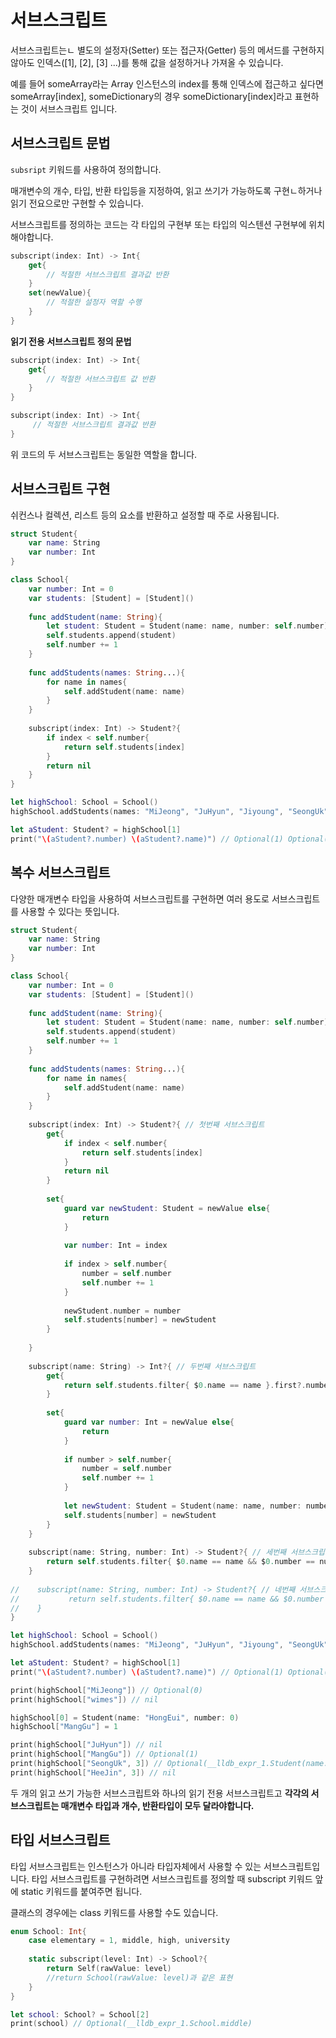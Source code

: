# 서브스크립트

서브스크립트는ㄴ 별도의 설정자(Setter) 또는 접근자(Getter) 등의 메서드를 구현하지 않아도 인덱스([1], [2], [3] ...)를 통해 값을 설정하거나 가져올 수 있습니다.

예를 들어 someArray라는 Array 인스턴스의 index를 통해 인덱스에 접근하고 싶다면 someArray[index],
someDictionary의 경우 someDictionary[index]라고 표현하는 것이 서브스크립트 입니다.

## 서브스크립트 문법

`subsript` 키워드를 사용하여 정의합니다.

매개변수의 개수, 타입, 반환 타입등을 지정하여, 읽고 쓰기가 가능하도록 구현ㄴ하거나 읽기 전요으로만 구현할 수 있습니다.

서브스크립트를 정의하는 코드는 각 타입의 구현부 또는 타입의 익스텐션 구현부에 위치해야합니다.

```swift
subscript(index: Int) -> Int{
    get{
        // 적절한 서브스크립트 결과값 반환
    }
    set(newValue){
        // 적절한 설정자 역할 수행
    }
}
```

**읽기 전용 서브스크립트 정의 문법**

```swift
subscript(index: Int) -> Int{
    get{
        // 적절한 서브스크립트 값 반환
    }
}

subscript(index: Int) -> Int{
     // 적절한 서브스크립트 결과값 반환
}
```

위 코드의 두 서브스크립트는 동일한 역할을 합니다.



## 서브스크립트 구현

쉬컨스나 컬렉션, 리스트 등의 요소를 반환하고 설정할 때 주로 사용됩니다.

```swift
struct Student{
    var name: String
    var number: Int
}

class School{
    var number: Int = 0
    var students: [Student] = [Student]()
    
    func addStudent(name: String){
        let student: Student = Student(name: name, number: self.number)
        self.students.append(student)
        self.number += 1
    }
    
    func addStudents(names: String...){
        for name in names{
            self.addStudent(name: name)
        }
    }
    
    subscript(index: Int) -> Student?{
        if index < self.number{
            return self.students[index]
        }
        return nil
    }
}

let highSchool: School = School()
highSchool.addStudents(names: "MiJeong", "JuHyun", "Jiyoung", "SeongUk", "MooonDuk")

let aStudent: Student? = highSchool[1]
print("\(aStudent?.number) \(aStudent?.name)") // Optional(1) Optional("JuHyun")
```



## 복수 서브스크립트

다양한 매개변수 타입을 사용하여 서브스크립트를 구현하면 여러 용도로 서브스크립트를 사용할 수 있다는 뜻입니다.

```swift
struct Student{
    var name: String
    var number: Int
}

class School{
    var number: Int = 0
    var students: [Student] = [Student]()
    
    func addStudent(name: String){
        let student: Student = Student(name: name, number: self.number)
        self.students.append(student)
        self.number += 1
    }
    
    func addStudents(names: String...){
        for name in names{
            self.addStudent(name: name)
        }
    }
    
    subscript(index: Int) -> Student?{ // 첫번째 서브스크립트
        get{
            if index < self.number{
                return self.students[index]
            }
            return nil
        }
        
        set{
            guard var newStudent: Student = newValue else{
                return
            }
            
            var number: Int = index
            
            if index > self.number{
                number = self.number
                self.number += 1
            }
            
            newStudent.number = number
            self.students[number] = newStudent
        }
        
    }
    
    subscript(name: String) -> Int?{ // 두번째 서브스크립트
        get{
            return self.students.filter{ $0.name == name }.first?.number
        }
        
        set{
            guard var number: Int = newValue else{
                return
            }
            
            if number > self.number{
                number = self.number
                self.number += 1
            }
            
            let newStudent: Student = Student(name: name, number: number)
            self.students[number] = newStudent
        }
    }
    
    subscript(name: String, number: Int) -> Student?{ // 세번째 서브스크립트
        return self.students.filter{ $0.name == name && $0.number == number}.first
    }
    
//    subscript(name: String, number: Int) -> Student?{ // 네번째 서브스크립트 // error: invalid redeclaration of 'subscript(_:_:)'
//           return self.students.filter{ $0.name == name && $0.number == number}.first
//    }
}

let highSchool: School = School()
highSchool.addStudents(names: "MiJeong", "JuHyun", "Jiyoung", "SeongUk", "MooonDuk")

let aStudent: Student? = highSchool[1]
print("\(aStudent?.number) \(aStudent?.name)") // Optional(1) Optional("JuHyun")

print(highSchool["MiJeong"]) // Optional(0)
print(highSchool["wimes"]) // nil

highSchool[0] = Student(name: "HongEui", number: 0)
highSchool["MangGu"] = 1

print(highSchool["JuHyun"]) // nil
print(highSchool["MangGu"]) // Optional(1)
print(highSchool["SeongUk", 3]) // Optional(__lldb_expr_1.Student(name: "SeongUk", number: 3))
print(highSchool["HeeJin", 3]) // nil
```

두 개의 읽고 쓰기 가능한 서브스크립트와 하나의 읽기 전용 서브스크립트고 **각각의 서브스크립트는 매개변수 타입과 개수, 반환타입이 모두 달라야합니다.**

## 타입 서브스크립트

타입 서브스크립트는 인스턴스가 아니라 타입자체에서 사용할 수 있는 서브스크립트입니다. 타입 서브스크립트를 구현하려면 서브스크립트를 정의할 때 subscript 키워드 앞에 static 키워드를 붙여주면 됩니다.

클래스의 경우에는 class 키워드를 사용할 수도 있습니다.

```swift
enum School: Int{
    case elementary = 1, middle, high, university
    
    static subscript(level: Int) -> School?{
        return Self(rawValue: level)
        //return School(rawValue: level)과 같은 표현
    }
}

let school: School? = School[2]
print(school) // Optional(__lldb_expr_1.School.middle)
```


